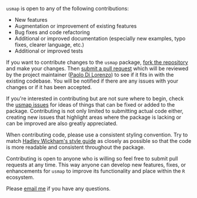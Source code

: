 `usmap` is open to any of the following contributions:
* New features
* Augmentation or improvement of existing features
* Bug fixes and code refactoring
* Additional or improved documentation (especially new examples, typo fixes, clearer language, etc.)
* Additional or improved tests

If you want to contribute changes to the `usmap` package, [fork the repository](https://help.github.com/articles/fork-a-repo) and make your changes. Then [submit a pull request](https://help.github.com/articles/creating-a-pull-request/) which will be reviewed by the project maintainer ([Paolo Di Lorenzo](https://github.com/pdil)) to see if it fits in with the existing codebase. You will be notified if there are any issues with your changes or if it has been accepted.

If you're interested in contributing but are not sure where to begin, check the [usmap issues](https://github.com/pdil/usmap/issues) for ideas of things that can be fixed or added to the package. Contributing is not only limited to submitting actual code either, creating new issues that highlight areas where the package is lacking or can be improved are also greatly appreciated.

When contributing code, please use a consistent styling convention. Try to match [Hadley Wickham's style guide](http://adv-r.had.co.nz/Style.html) as closely as possible so that the code is more readable and consistent throughout the package.

Contributing is open to anyone who is willing so feel free to submit pull requests at any time. This way anyone can develop new features, fixes, or enhancements for `usmap` to improve its functionality and place within the `R` ecosystem.

Please [email me](mailto:paolo@dilorenzo.org?subject=Contributing%20to%20usmap) if you have any questions.
